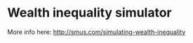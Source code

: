 Wealth inequality simulator
===========================

More info here: <http://smus.com/simulating-wealth-inequality>
